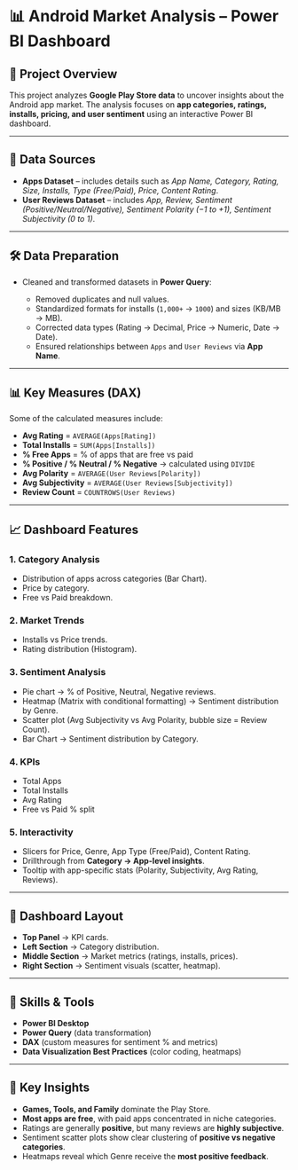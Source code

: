 # 📊 Android Market Analysis – Power BI Dashboard

## 📌 Project Overview

This project analyzes **Google Play Store data** to uncover insights about the Android app market.
The analysis focuses on **app categories, ratings, installs, pricing, and user sentiment** using an interactive Power BI dashboard.

---

## 🔧 Data Sources

* **Apps Dataset** – includes details such as *App Name, Category, Rating, Size, Installs, Type (Free/Paid), Price, Content Rating*.
* **User Reviews Dataset** – includes *App, Review, Sentiment (Positive/Neutral/Negative), Sentiment Polarity (−1 to +1), Sentiment Subjectivity (0 to 1)*.

---

## 🛠 Data Preparation

* Cleaned and transformed datasets in **Power Query**:

  * Removed duplicates and null values.
  * Standardized formats for installs (`1,000+` → `1000`) and sizes (KB/MB → MB).
  * Corrected data types (Rating → Decimal, Price → Numeric, Date → Date).
  * Ensured relationships between `Apps` and `User Reviews` via **App Name**.

---

## 📊 Key Measures (DAX)

Some of the calculated measures include:

* **Avg Rating** = `AVERAGE(Apps[Rating])`
* **Total Installs** = `SUM(Apps[Installs])`
* **% Free Apps** = % of apps that are free vs paid
* **% Positive / % Neutral / % Negative** → calculated using `DIVIDE`
* **Avg Polarity** = `AVERAGE(User Reviews[Polarity])`
* **Avg Subjectivity** = `AVERAGE(User Reviews[Subjectivity])`
* **Review Count** = `COUNTROWS(User Reviews)`

---

## 📈 Dashboard Features

### 1. **Category Analysis**

* Distribution of apps across categories (Bar Chart).
* Price by category.
* Free vs Paid breakdown.

### 2. **Market Trends**

* Installs vs Price trends.
* Rating distribution (Histogram).

### 3. **Sentiment Analysis**

* Pie chart → % of Positive, Neutral, Negative reviews.
* Heatmap (Matrix with conditional formatting) → Sentiment distribution by Genre.
* Scatter plot (Avg Subjectivity vs Avg Polarity, bubble size = Review Count).
* Bar Chart → Sentiment distribution by Category.

### 4. **KPIs**

* Total Apps
* Total Installs
* Avg Rating
* Free vs Paid % split

### 5. **Interactivity**

* Slicers for Price, Genre, App Type (Free/Paid), Content Rating.
* Drillthrough from **Category → App-level insights**.
* Tooltip with app-specific stats (Polarity, Subjectivity, Avg Rating, Reviews).

---

## 🎨 Dashboard Layout

* **Top Panel** → KPI cards.
* **Left Section** → Category distribution.
* **Middle Section** → Market metrics (ratings, installs, prices).
* **Right Section** → Sentiment visuals (scatter, heatmap).

---

## 🚀 Skills & Tools

* **Power BI Desktop**
* **Power Query** (data transformation)
* **DAX** (custom measures for sentiment % and metrics)
* **Data Visualization Best Practices** (color coding, heatmaps)

---

## 📌 Key Insights

* **Games, Tools, and Family** dominate the Play Store.
* **Most apps are free**, with paid apps concentrated in niche categories.
* Ratings are generally **positive**, but many reviews are **highly subjective**.
* Sentiment scatter plots show clear clustering of **positive vs negative categories**.
* Heatmaps reveal which Genre receive the **most positive feedback**.

